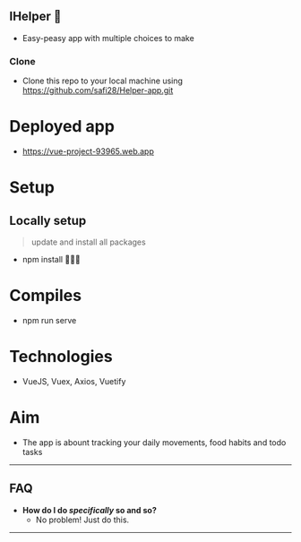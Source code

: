 ## IHelper :ghost:
* Easy-peasy app with multiple choices to make
### Clone

- Clone this repo to your local machine using https://github.com/safi28/Helper-app.git

# Deployed app
* https://vue-project-93965.web.app
# Setup
## Locally setup
> update and install all packages 
* npm install 🔨🔨🔨
# Compiles
* npm run serve
# Technologies
* VueJS, Vuex, Axios, Vuetify
# Aim
* The app is abount tracking your daily movements, food habits and todo tasks
---

## FAQ

- **How do I do *specifically* so and so?**
    - No problem! Just do this.

---
